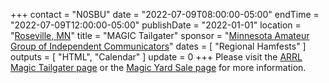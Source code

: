 +++
contact = "N0SBU"
date = "2022-07-09T08:00:00-05:00"
endTime =  "2022-07-09T12:00:00-05:00"
publishDate = "2022-01-01"
location = "[Roseville, MN](https://www.google.com/maps/place/Galilee+Lutheran+Church/@45.0009578,-93.1088589,17z/)"
title = "MAGIC Tailgater"
sponsor = "[Minnesota Amateur Group of Independent Communicators](http://www.magicrepeater.net/)"
dates = [ "Regional Hamfests" ]
outputs = [ "HTML", "Calendar" ]
update = 0
+++
Please visit the [ARRL Magic Tailgater page](http://www.arrl.org/hamfests/magic-tailgater-5)
or the
[Magic Yard Sale page](http://www.magicrepeater.net/fest.htm) 
for more information.

